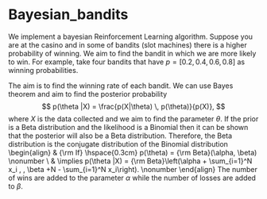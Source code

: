 # Bayesian_bandits

We implement a bayesian Reinforcement Learning algorithm. Suppose you are at the casino and in some of bandits (slot machines) there is a higher probability of winning. We aim to find the bandit in which we are more likely to win. For example, take four bandits that have $p=[0.2, \, 0.4, \, 0.6, \, 0.8]$ as winning probabilities.

The aim is to find the winning rate of each bandit. We can use Bayes theorem and aim to find the posterior probability
$$ p(\theta |X) = \frac{p(X|\theta) \, p(\theta)}{p(X)}, $$
where $X$ is the data collected and we aim to find the parameter $\theta$. If the prior is a Beta distribution and the likelihood is a Binomial then it can be shown that the posterior will also be a Beta distribution. Therefore, the Beta distribution is the conjugate distribution of the Binomial distribution
\begin{align} 
& {\rm If} \hspace{0.3cm} p(\theta)  = {\rm Beta}(\alpha, \beta) \nonumber \\
& \implies p(\theta |X)   = {\rm Beta}\left(\alpha + \sum_{i=1}^N x_i , \, \beta +N - \sum_{i=1}^N x_i\right). \nonumber
\end{align}
The number of wins are added to the parameter $\alpha$ while the number of losses are added to $\beta$.
